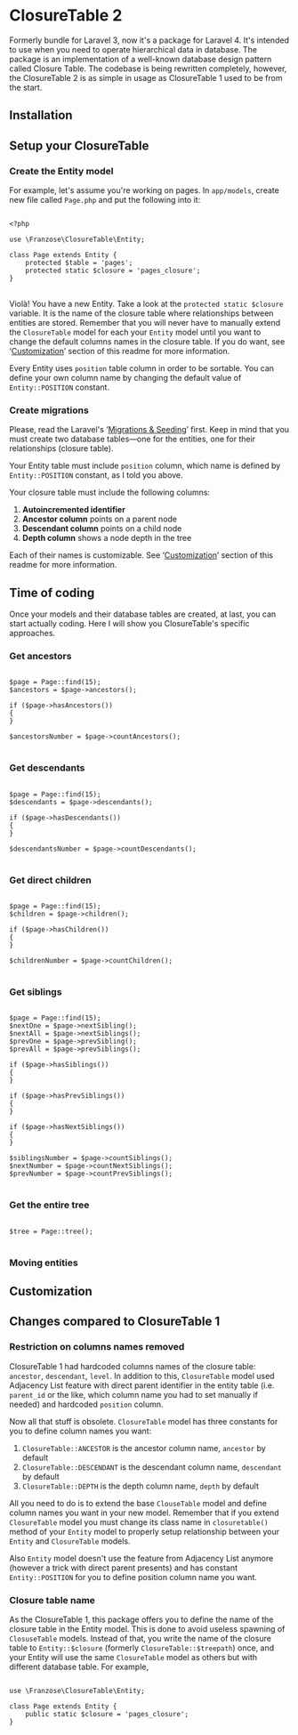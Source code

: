 # ClosureTable 2

Formerly bundle for Laravel 3, now it's a package for Laravel 4. It's intended to use when you need to operate hierarchical data in database. The package is an implementation of a well-known database design pattern called Closure Table. The codebase is being rewritten completely, however, the ClosureTable 2 is as simple in usage as ClosureTable 1 used to be from the start.

## Installation

## Setup your ClosureTable
### Create the Entity model
For example, let's assume you're working on pages. In `app/models`, create new file called `Page.php` and put the following into it:

<pre>
<code>
&lt;?php

use \Franzose\ClosureTable\Entity;

class Page extends Entity {
    protected $table = 'pages';
    protected static $closure = 'pages_closure';
}
</code>
</pre>

Violà! You have a new Entity. Take a look at the `protected static $closure` variable. It is the name of the closure table where relationships between entities are stored. Remember that you will never have to manually extend the `ClosureTable` model for each your `Entity` model until you want to change the default columns names in the closure table. If you do want, see ‘<a href="#customization">Customization</a>’ section of this readme for more information.

Every Entity uses `position` table column in order to be sortable. You can define your own column name by changing the default value of `Entity::POSITION` constant.

### Create migrations

Please, read the Laravel's ‘<a href="http://laravel.com/docs/migrations">Migrations & Seeding</a>’ first. Keep in mind that you must create two database tables—one for the entities, one for their relationships (closure table). 

Your Entity table must include `position` column, which name is defined by `Entity::POSITION` constant, as I told you above.

Your closure table must include the following columns:
1. **Autoincremented identifier**
2. **Ancestor column** points on a parent node
3. **Descendant column** points on a child node
4. **Depth column** shows a node depth in the tree

Each of their names is customizable. See ‘<a href="#customization">Customization</a>’ section of this readme for more information.

## Time of coding
Once your models and their database tables are created, at last, you can start actually coding. Here I will show you ClosureTable's specific approaches.

### Get ancestors

<pre>
<code>
$page = Page::find(15);
$ancestors = $page->ancestors();

if ($page->hasAncestors())
{
}

$ancestorsNumber = $page->countAncestors();
</code>
</pre>

### Get descendants

<pre>
<code>
$page = Page::find(15);
$descendants = $page->descendants();

if ($page->hasDescendants())
{
}

$descendantsNumber = $page->countDescendants();
</code>
</pre>

### Get direct children

<pre>
<code>
$page = Page::find(15);
$children = $page->children();

if ($page->hasChildren())
{
}

$childrenNumber = $page->countChildren();
</code>
</pre>

### Get siblings

<pre>
<code>
$page = Page::find(15);
$nextOne = $page->nextSibling();
$nextAll = $page->nextSiblings();
$prevOne = $page->prevSibling();
$prevAll = $page->prevSiblings();

if ($page->hasSiblings())
{
}

if ($page->hasPrevSiblings())
{
}

if ($page->hasNextSiblings())
{
}

$siblingsNumber = $page->countSiblings();
$nextNumber = $page->countNextSiblings();
$prevNumber = $page->countPrevSiblings();
</code>
</pre>

### Get the entire tree

<pre>
<code>
$tree = Page::tree();
</code>
</pre>

### Moving entities

## Customization


## Changes compared to ClosureTable 1
### Restriction on columns names removed
ClosureTable 1 had hardcoded columns names of the closure table: `ancestor`, `descendant`, `level`. In addition to this, `ClosureTable` model used Adjacency List feature with direct parent identifier in the entity table (i.e. `parent_id` or the like, which column name you had to set manually if needed) and hardcoded `position` column.

Now all that stuff is obsolete. `ClosureTable` model has three constants for you to define column names you want:
1. `ClosureTable::ANCESTOR` is the ancestor column name, `ancestor` by default
2. `ClosureTable::DESCENDANT` is the descendant column name, `descendant` by default
3. `ClosureTable::DEPTH` is the depth column name, `depth` by default

All you need to do is to extend the base `ClouseTable` model and define column names you want in your new model. Remember that if you extend `ClosureTable` model you must change its class name in `closuretable()` method of your `Entity` model to properly setup relationship between your `Entity` and `ClosureTable` models.

Also `Entity` model doesn't use the feature from Adjacency List anymore (however a trick with direct parent presents) and has constant `Entity::POSITION` for you to define position column name you want.

### Closure table name
As the ClosureTable 1, this package offers you to define the name of the closure table in the Entity model. This is done to avoid useless spawning of `ClosuseTable` models. Instead of that, you write the name of the closure table to `Entity::$closure` (formerly `ClosureTable::$treepath`) once, and your Entity will use the same `ClosureTable` model as others but with different database table. For example,

<pre>
<code>
use \Franzose\ClosureTable\Entity;

class Page extends Entity {
    public static $closure = 'pages_closure';
}
</code>
</pre>
